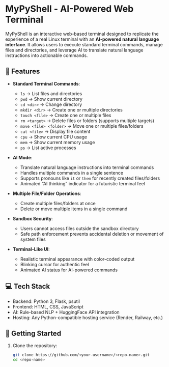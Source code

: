# MyPyShell - AI-Powered Web Terminal

MyPyShell is an interactive web-based terminal designed to replicate the experience of a real Linux terminal with an **AI-powered natural language interface**. It allows users to execute standard terminal commands, manage files and directories, and leverage AI to translate natural language instructions into actionable commands.

## 🌟 Features

- **Standard Terminal Commands**:
  - `ls` → List files and directories
  - `pwd` → Show current directory
  - `cd <dir>` → Change directory
  - `mkdir <dir>` → Create one or multiple directories
  - `touch <file>` → Create one or multiple files
  - `rm <target>` → Delete files or folders (supports multiple targets)
  - `move <file> <folder>` → Move one or multiple files/folders
  - `cat <file>` → Display file content
  - `cpu` → Show current CPU usage
  - `mem` → Show current memory usage
  - `ps` → List active processes

- **AI Mode**:
  - Translate natural language instructions into terminal commands
  - Handles multiple commands in a single sentence
  - Supports pronouns like `it` or `them` for recently created files/folders
  - Animated “AI thinking” indicator for a futuristic terminal feel

- **Multiple File/Folder Operations**:
  - Create multiple files/folders at once
  - Delete or move multiple items in a single command

- **Sandbox Security**:
  - Users cannot access files outside the sandbox directory
  - Safe path enforcement prevents accidental deletion or movement of system files

- **Terminal-Like UI**:
  - Realistic terminal appearance with color-coded output
  - Blinking cursor for authentic feel
  - Animated AI status for AI-powered commands

## 💻 Tech Stack

- Backend: Python 3, Flask, psutil
- Frontend: HTML, CSS, JavaScript
- AI: Rule-based NLP + HuggingFace API integration
- Hosting: Any Python-compatible hosting service (Render, Railway, etc.)

## 🚀 Getting Started

1. Clone the repository:
   ```bash
   git clone https://github.com/<your-username>/<repo-name>.git
   cd <repo-name>
